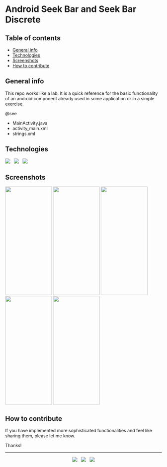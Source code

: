 # Android Seek Bar and Seek Bar Discrete


## Table of contents
* [General info](#general-info)
* [Technologies](#technologies)
* [Screenshots](#screenshots)
* [How to contribute](#how-to-contribute)


## General info
This repo works like a lab. It is a quick reference for the basic functionality of an android component already used in some application or in a simple exercise.

@see

- MainActivity.java
- activity_main.xml
- strings.xml


## Technologies

<p>
  <img src="https://img.shields.io/badge/Jakarta-Java-007396?style=for-the-badge&logo=java&logoColor=white" />&nbsp;&nbsp;
  <img src="https://img.shields.io/badge/Android%20Studio-Android-3DDC84?style=for-the-badge&logo=android&logoColor=white" />&nbsp;&nbsp;
  <img src="https://img.shields.io/badge/Build%20Tool-Gradle-02303A?style=for-the-badge&logo=gradle&logoColor=white" />&nbsp;&nbsp;
</p>


## Screenshots
<kbd><img src="https://user-images.githubusercontent.com/5893219/135548185-5cca4987-e9e3-43de-adb9-cf6254f064c1.png" width="150" height="350"></kbd>
<kbd><img src="https://user-images.githubusercontent.com/5893219/135548177-a286ea2a-5a28-4a19-a231-01995a83e1a8.png" width="150" height="350"></kbd>
<kbd><img src="https://user-images.githubusercontent.com/5893219/135548179-157d3d5e-ac28-4a96-b5c7-af56e472a168.png" width="150" height="350"></kbd>
<kbd><img src="https://user-images.githubusercontent.com/5893219/135548180-9a91ba85-d3d0-46c4-8c16-511b946fc8ec.png" width="150" height="350"></kbd>
<kbd><img src="https://user-images.githubusercontent.com/5893219/135548182-ed184951-f81b-467e-9b9c-e17756b5c5a1.png" width="150" height="350"></kbd>


## How to contribute
If you have implemented more sophisticated functionalities and feel like sharing them, please let me know.

Thanks!

<!-- FOOTER (Author / Visit My Online Resume / Download My PDF Resume) -->
<hr>
<p align='center'>
  <a href="#"><img src="https://img.shields.io/badge/author-%C2%A9%20Siomara%20Cintia%20Pantarotto.%20All%20rights%20reserved.-008080?style=social"></a>&nbsp;&nbsp;
  <a href="https://siomara.com.br/"><img src="https://img.shields.io/badge/visit-My Online Resume-008080?style=social"></a>&nbsp;&nbsp;
  <a href="https://siomara.com.br/ResumePANTAROTTO.pdf"><img src="https://img.shields.io/badge/download-My PDF Resume-008080?style=social"></a>
</p>
